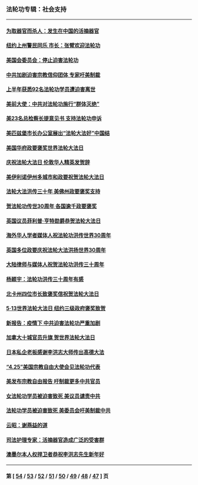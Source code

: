 ### 法轮功专辑：社会支持
---
#### [为取器官而杀人：发生在中国的活摘器官](../../pages/nf4386/n13794731.md?08210430) 
#### [纽约上州警民同乐 市长：张臂欢迎法轮功](../../pages/nf4386/n13794375.md?08210430) 
#### [美国会委员会：停止迫害法轮功](../../pages/nf4386/n13788164.md?08210430) 
#### [中共加剧迫害宗教信仰团体 专家吁美制裁](../../pages/nf4386/n13780252.md?08210430) 
#### [上半年获悉92名法轮功学员遭迫害离世](../../pages/nf4386/n13772701.md?08210430) 
#### [美前大使：中共对法轮功施行“群体灭绝”](../../pages/nf4386/n13771705.md?08210430) 
#### [美23名总检察长提意见书 支持法轮功申诉](../../pages/nf4386/n13766596.md?08210430) 
#### [美匹兹堡市长办公室展出“法轮大法好”中国结](../../pages/nf4386/n13749721.md?08210430) 
#### [美国华府政要褒奖世界法轮大法日](../../pages/nf4386/n13743770.md?08210430) 
#### [庆祝法轮大法日 伦敦华人精英发贺辞](../../pages/nf4386/n13741593.md?08210430) 
#### [美伊利诺伊州多城市和政要祝贺法轮大法日](../../pages/nf4386/n13737149.md?08210430) 
#### [法轮大法洪传三十年 美佛州政要褒奖支持](../../pages/nf4386/n13737103.md?08210430) 
#### [贺法轮功传世30周年 各国逾千政要褒奖](../../pages/nf4386/n13735828.md?08210430) 
#### [英国议员菲利普‧亨特勋爵恭贺法轮大法日](../../pages/nf4386/n13736187.md?08210430) 
#### [海外华人学者媒体人祝法轮功洪传世界30周年](../../pages/nf4386/n13735835.md?08210430) 
#### [英国多位政要庆祝法轮大法洪扬世界30周年](../../pages/nf4386/n13734739.md?08210430) 
#### [大陆律师与媒体人祝贺法轮功洪传三十周年](../../pages/nf4386/n13735062.md?08210430) 
#### [杨颖宇：法轮功洪传三十周年有感](../../pages/nf4386/n13734884.md?08210430) 
#### [北卡州四位市长致褒奖信祝贺法轮大法日](../../pages/nf4386/n13733292.md?08210430) 
#### [5·13世界法轮大法日 纽约三级政府褒奖致贺](../../pages/nf4386/n13732651.md?08210430) 
#### [新报告：疫情下 中共迫害法轮功严重加剧](../../pages/nf4386/n13732612.md?08210430) 
#### [加拿大十城官员升旗 贺世界法轮大法日](../../pages/nf4386/n13729166.md?08210430) 
#### [日本私企老板感谢李洪志大师传出高德大法](../../pages/nf4386/n13726335.md?08210430) 
#### [“4.25”美国宗教自由大使会见法轮功代表](../../pages/nf4386/n13724124.md?08210430) 
#### [美发布宗教自由报告 吁制裁更多中共官员](../../pages/nf4386/n13720670.md?08210430) 
#### [女法轮功学员被迫害致死 美议员谴责中共](../../pages/nf4386/n13682069.md?08210430) 
#### [法轮功学员被迫害致死 美委员会吁美制裁中共](../../pages/nf4386/n13631310.md?08210430) 
#### [云昭：谢燕益的道](../../pages/nf4386/n13607391.md?08210430) 
#### [司法护理专家：活摘器官造成广泛的受害群](../../pages/nf4386/n13570425.md?08210430) 
#### [澳墨尔本人权捍卫者恭祝李洪志先生新年好](../../pages/nf4386/n13556164.md?08210430) 

---
#### 第 [ [54](./54.md?08210430) / [53](./53.md?08210430) / [52](./52.md?08210430) / [51](./51.md?08210430) / [50](./50.md?08210430) / [49](./49.md?08210430) / [48](./48.md?08210430) / [47](./47.md?08210430) ] 页
